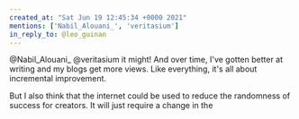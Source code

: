 ```yaml
---
created_at: "Sat Jun 19 12:45:34 +0000 2021"
mentions: ['Nabil_Alouani_', 'veritasium']
in_reply_to: @leo_guinan
---
```


@Nabil_Alouani_ @veritasium it might! And over time, I've gotten better at writing and my blogs get more views. Like everything, it's all about incremental improvement.

But I also think that the internet could be used to reduce the randomness of success for creators. It will just require a change in the
